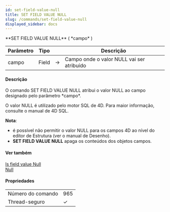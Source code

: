 ```yaml
---
id: set-field-value-null
title: SET FIELD VALUE NULL
slug: /commands/set-field-value-null
displayed_sidebar: docs
---
```


<!--REF #_command_.SET FIELD VALUE NULL.Syntax-->**SET FIELD VALUE NULL** ( *campo* )<!-- END REF-->
<!--REF #_command_.SET FIELD VALUE NULL.Params-->
| Parâmetro | Tipo |  | Descrição |
| --- | --- | --- | --- |
| campo | Field | &#8594;  | Campo onde o valor NULL vai ser atribuído |

<!-- END REF-->

#### Descrição 

<!--REF #_command_.SET FIELD VALUE NULL.Summary-->O comando SET FIELD VALUE NULL atribui o valor NULL ao campo designado pelo parâmetro *campo*.<!-- END REF-->  
  
O valor NULL é utilizado pelo motor SQL de 4D. Para maior informação, consulte o manual de 4D SQL.  
  
**Nota**:

* é possível não permitir o valor NULL para os campos 4D ao nível do editor de Estrutura (ver o manual de Desenho).
* **SET FIELD VALUE NULL** apaga os conteúdos dos objetos campos.

#### Ver também 

[Is field value Null](is-field-value-null.md)  
[Null](null.md)  

#### Propriedades

|  |  |
| --- | --- |
| Número do comando | 965 |
| Thread-seguro | &check; |


